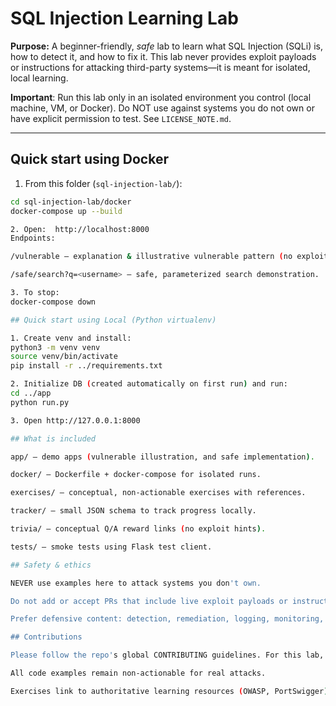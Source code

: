 # SQL Injection Learning Lab

**Purpose:** A beginner-friendly, *safe* lab to learn what SQL Injection (SQLi) is, how to detect it, and how to fix it. This lab never provides exploit payloads or instructions for attacking third-party systems—it is meant for isolated, local learning.

**Important**: Run this lab only in an isolated environment you control (local machine, VM, or Docker). Do NOT use against systems you do not own or have explicit permission to test. See `LICENSE_NOTE.md`.

---

## Quick start using Docker 

1. From this folder (`sql-injection-lab/`):
```bash
cd sql-injection-lab/docker
docker-compose up --build

2. Open:  http://localhost:8000
Endpoints:

/vulnerable — explanation & illustrative vulnerable pattern (no exploit execution).

/safe/search?q=<username> — safe, parameterized search demonstration.

3. To stop:
docker-compose down

## Quick start using Local (Python virtualenv)

1. Create venv and install:
python3 -m venv venv
source venv/bin/activate
pip install -r ../requirements.txt

2. Initialize DB (created automatically on first run) and run:
cd ../app
python run.py

3. Open http://127.0.0.1:8000

## What is included

app/ — demo apps (vulnerable illustration, and safe implementation).

docker/ — Dockerfile + docker-compose for isolated runs.

exercises/ — conceptual, non-actionable exercises with references.

tracker/ — small JSON schema to track progress locally.

trivia/ — conceptual Q/A reward links (no exploit hints).

tests/ — smoke tests using Flask test client.

## Safety & ethics

NEVER use examples here to attack systems you don't own.

Do not add or accept PRs that include live exploit payloads or instructions for attacking third-party systems.

Prefer defensive content: detection, remediation, logging, monitoring, and safe coding patterns.

## Contributions

Please follow the repo's global CONTRIBUTING guidelines. For this lab, maintainers should ensure:

All code examples remain non-actionable for real attacks.

Exercises link to authoritative learning resources (OWASP, PortSwigger).